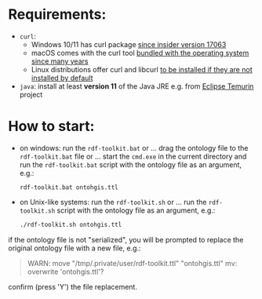 # Requirements:
  - `curl`:
    * Windows 10/11 has curl package [since insider version 17063](https://curl.se/windows/microsoft.html)
    * macOS comes with the curl tool [bundled with the operating system since many years](https://everything.curl.dev/get/macos)
    * Linux distributions offer curl and libcurl [to be installed if they are not installed by default](https://everything.curl.dev/get/linux)
  - `java`: install at least **version 11** of the Java JRE e.g. from [Eclipse Temurin](https://adoptium.net/temurin/releases/) project

# How to start:
  - on windows: run the `rdf-toolkit.bat` or ...
    drag the ontology file to the `rdf-toolkit.bat` file or ...
    start the `cmd.exe` in the current directory and run the `rdf-toolkit.bat` script with the ontology file as an argument, e.g.:
    ```
    rdf-toolkit.bat ontohgis.ttl
    ```
  - on Unix-like systems: run the `rdf-toolkit.sh` or ...
    run the `rdf-toolkit.sh` script with the ontology file as an argument, e.g.:
    ```bash
    ./rdf-toolkit.sh ontohgis.ttl
    ```

  if the ontology file is not "serialized", you will be prompted to replace the original ontology file with a new file, e.g.:
  > WARN: move "/tmp/.private/user/rdf-toolkit.ttl" "ontohgis.ttl"
  > mv: overwrite 'ontohgis.ttl'?

  confirm (press 'Y') the file replacement.
